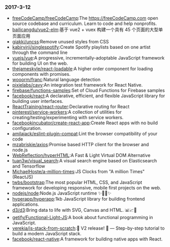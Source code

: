 ### 2017-3-12 
* [freeCodeCamp/freeCodeCamp](https://github.com//freeCodeCamp/freeCodeCamp):The https://freeCodeCamp.com open source codebase and curriculum. Learn to code and help nonprofits. 
* [bailicangdu/vue2-elm](https://github.com//bailicangdu/vue2-elm):基于 vue2 + vuex 构建一个具有 45 个页面的大型单页面应用 
* [giakki/uncss](https://github.com//giakki/uncss):Remove unused styles from CSS 
* [kabirvirji/singlespotify](https://github.com//kabirvirji/singlespotify):Create Spotify playlists based on one artist through the command line 
* [vuejs/vue](https://github.com//vuejs/vue):A progressive, incrementally-adoptable JavaScript framework for building UI on the web. 
* [thejameskyle/react-loadable](https://github.com//thejameskyle/react-loadable):A higher order component for loading components with promises. 
* [wooorm/franc](https://github.com//wooorm/franc):Natural language detection 
* [pixielabs/cavy](https://github.com//pixielabs/cavy):An integration test framework for React Native. 
* [firebase/functions-samples](https://github.com//firebase/functions-samples):Set of Cloud Functions for Firebase samples 
* [facebook/react](https://github.com//facebook/react):A declarative, efficient, and flexible JavaScript library for building user interfaces. 
* [ReactTraining/react-router](https://github.com//ReactTraining/react-router):Declarative routing for React 
* [pinterest/service-workers](https://github.com//pinterest/service-workers):A collection of utilities for creating/testing/experimenting with service workers. 
* [facebookincubator/create-react-app](https://github.com//facebookincubator/create-react-app):Create React apps with no build configuration. 
* [amilajack/eslint-plugin-compat](https://github.com//amilajack/eslint-plugin-compat):Lint the browser compatibility of your code 
* [mzabriskie/axios](https://github.com//mzabriskie/axios):Promise based HTTP client for the browser and node.js 
* [WebReflection/hyperHTML](https://github.com//WebReflection/hyperHTML):A Fast & Light Virtual DOM Alternative 
* [tuan3w/visual_search](https://github.com//tuan3w/visual_search):A visual search engine based on Elasticsearch and Tensorflow 
* [MichaelHoste/a-million-times](https://github.com//MichaelHoste/a-million-times):JS Clocks from "A million Times" (ReactJS) 
* [twbs/bootstrap](https://github.com//twbs/bootstrap):The most popular HTML, CSS, and JavaScript framework for developing responsive, mobile first projects on the web. 
* [nodejs/node](https://github.com//nodejs/node):Node.js JavaScript runtime ✨🐢🚀✨ 
* [hyperapp/hyperapp](https://github.com//hyperapp/hyperapp):1kb JavaScript library for building frontend applications. 
* [d3/d3](https://github.com//d3/d3):Bring data to life with SVG, Canvas and HTML. 📊📈🎉 
* [getify/Functional-Light-JS](https://github.com//getify/Functional-Light-JS):A book about functional programming in JavaScript. 
* [verekia/js-stack-from-scratch](https://github.com//verekia/js-stack-from-scratch):🎉 V2 release! 🎉 — Step-by-step tutorial to build a modern JavaScript stack. 
* [facebook/react-native](https://github.com//facebook/react-native):A framework for building native apps with React. 
